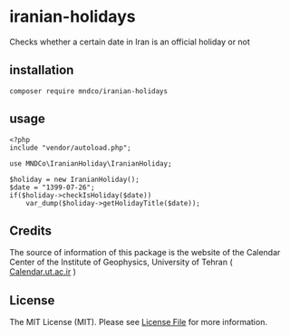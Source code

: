 # iranian-holidays
Checks whether a certain date in Iran is an official holiday or not



## installation 
`` composer require mndco/iranian-holidays ``

## usage
```
<?php
include "vendor/autoload.php";

use MNDCo\IranianHoliday\IranianHoliday;

$holiday = new IranianHoliday();
$date = "1399-07-26";
if($holiday->checkIsHoliday($date))
    var_dump($holiday->getHolidayTitle($date));

```

## Credits
The source of information of this package is the website of the Calendar Center of the Institute of Geophysics, University of Tehran ( [Calendar.ut.ac.ir](https://calendar.ut.ac.ir/Fa/) )


## License

The MIT License (MIT). Please see [License File](LICENSE.md) for more information.